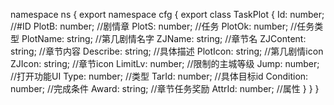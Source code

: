 namespace ns {
	export namespace cfg {
		export class TaskPlot {
			Id: number;		//#ID
			PlotB: number;		//剧情章
			PlotS: number;		//任务
			PlotOk: number;		//任务类型
			PlotName: string;		//第几剧情名字
			ZJName: string;		//章节名
			ZJContent: string;		//章节内容
			Describe: string;		//具体描述
			PlotIcon: string;		//第几剧情icon
			ZJIcon: string;		//章节icon
			LimitLv: number;		//限制的主城等级
			Jump: number;		//打开功能UI
			Type: number;		//类型
			TarId: number;		//具体目标id
			Condition: number;		//完成条件
			Award: string;		//章节任务奖励
			AttrId: number;		//属性
		}
	}
}